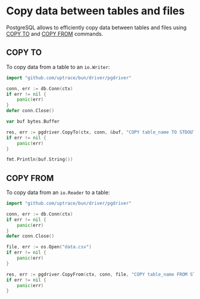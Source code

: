 # Copy data between tables and files

PostgreSQL allows to efficiently copy data between tables and files using [COPY TO](#copy-to) and [COPY FROM](#copy-from) commands.

## COPY TO

To copy data from a table to an `io.Writer`:

```go
import "github.com/uptrace/bun/driver/pgdriver"

conn, err := db.Conn(ctx)
if err != nil {
	panic(err)
}
defer conn.Close()

var buf bytes.Buffer

res, err := pgdriver.CopyTo(ctx, conn, &buf, "COPY table_name TO STDOUT")
if err != nil {
	panic(err)
}

fmt.Println(buf.String())
```

## COPY FROM

To copy data from an `io.Reader` to a table:

```go
import "github.com/uptrace/bun/driver/pgdriver"

conn, err := db.Conn(ctx)
if err != nil {
	panic(err)
}
defer conn.Close()

file, err := os.Open("data.csv")
if err != nil {
	panic(err)
}

res, err := pgdriver.CopyFrom(ctx, conn, file, "COPY table_name FROM STDIN")
if err != nil {
	panic(err)
}
```
